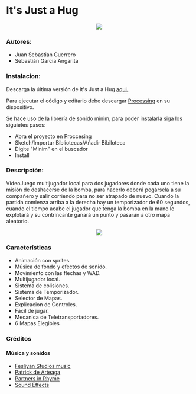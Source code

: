 It's Just a Hug
================
<p align= "center">
	<img src="https://user-images.githubusercontent.com/68023761/91249232-15db1000-e71c-11ea-910e-5a27f9632ae0.png">
</p>

### Autores:
  
  - Juan Sebastian Guerrero
  - Sebastián García Angarita

### Instalacion:

Descarga la última versión de It's Just a Hug [aqui.](https://github.com/Computer-Programming-I-UIS/game-it-s-just-a-hug/releases)

Para ejecutar el código y editarlo debe descargar [Processing](https://processing.org/download/) en su dispositivo.
  
  Se hace uso de la librería de sonido minim, para poder instalarla siga los siguietes pasos:
  - Abra el proyecto en Proccesing
  - Sketch/Importar Bibliotecas/Añadir Bibiloteca
  - Digite "Minim" en el buscador
  - Install

### Descripción:

VideoJuego multijugador local para dos jugadores donde cada uno tiene la misión de deshacerse de la bomba, para hacerlo deberá pegársela a su compañero y salir corriendo para no ser atrapado de nuevo. Cuando la partida comienza arriba a la derecha hay un temporizador de 60 segundos, cuando el tiempo acabe el jugador que tenga la bomba en la mano le explotará y su contrincante ganará un punto y pasarán a otro mapa aleatorio.

<p align= "center">
	<img src="https://user-images.githubusercontent.com/68023761/91249687-f7c1df80-e71c-11ea-8e7c-49a90b31a905.PNG">
</p>

### Características

  - Animación con sprites.
  - Música de fondo y efectos de sonido.
  - Movimiento con las flechas y WAD.
  - Multijugador local.
  - Sistema de colisiones.
  - Sistema de Temporizador.
  - Selector de Mapas.
  - Explicacion de Controles.
  - Fácil de jugar.
  - Mecanica de Teletransportadores.
  - 6 Mapas Elegibles
  
### Créditos

#### Música y sonidos
- [Fesliyan Studios music](https://www.fesliyanstudios.com/)
- [Patrick de Arteaga](https://patrickdearteaga.com/)
- [Partners in Rhyme](https://www.partnersinrhyme.com/nFree)
- [Sound Effects](https://www.freesoundeffects.com/)

